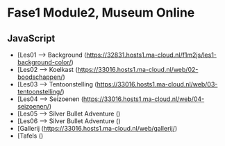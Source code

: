 # Fase1 Module2, Museum Online
## JavaScript

-   [Les01      --> Background                  (https://32831.hosts1.ma-cloud.nl/f1m2js/les1-background-color/)
-   [Les02      --> Koelkast                    (https://33016.hosts1.ma-cloud.nl/web/02-boodschappen/)
-   [Les03      --> Tentoonstelling             (https://33016.hosts1.ma-cloud.nl/web/03-tentoonstelling/)
-   [Les04      --> Seizoenen                   (https://33016.hosts1.ma-cloud.nl/web/04-seizoenen/)
-   [Les05      --> Silver Bullet Adventure     ()
-   [Les06      --> Silver Bullet Adventure     ()
-   [Gallerij                                   (https://33016.hosts1.ma-cloud.nl/web/gallerij/)
-   [Tafels                                     ()